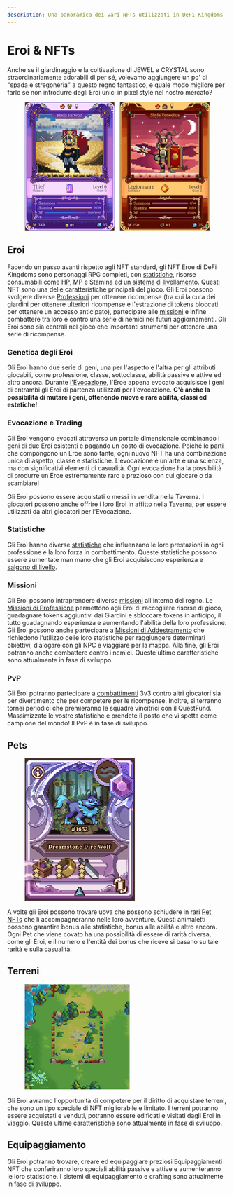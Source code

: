 ```yaml
---
description: Una panoramica dei vari NFTs utilizzati in DeFi Kingdoms
---
```


# Eroi & NFTs

Anche se il giardinaggio e la coltivazione di JEWEL e CRYSTAL sono straordinariamente adorabili di per sé, volevamo aggiungere un po' di "spada e stregoneria" a questo regno fantastico, e quale modo migliore per farlo se non introdurre degli Eroi unici in pixel style nel nostro mercato?

<figure><img src="../.gitbook/assets/image (4) (4).png" alt=""><figcaption></figcaption></figure>

## Eroi

Facendo un passo avanti rispetto agli NFT standard, gli NFT Eroe di DeFi Kingdoms sono personaggi RPG completi, con [statistiche](../learn/gameplay/heroes/stats.md), risorse consumabili come HP, MP e Stamina ed un [sistema di livellamento](../learn/gameplay/heroes/leveling.md). Questi NFT sono una delle caratteristiche principali del gioco. Gli Eroi possono svolgere diverse [Professioni](../learn/gameplay/professions/) per ottenere ricompense (tra cui la cura dei giardini per ottenere ulteriori ricompense e l'estrazione di tokens bloccati per ottenere un accesso anticipato), partecipare alle [missioni](../learn/gameplay/heroes/quests.md) e infine combattere tra loro e contro una serie di nemici nei futuri aggiornamenti. Gli Eroi sono sia centrali nel gioco che importanti strumenti per ottenere una serie di ricompense.

### **Genetica degli Eroi**



Gli Eroi hanno due serie di geni, una per l'aspetto e l'altra per gli attributi giocabili, come professione, classe, sottoclasse, abilità passive e attive ed altro ancora. Durante [l'Evocazione](../learn/gameplay/heroes/summoning.md), l'Eroe appena evocato acquisisce i geni di entrambi gli Eroi di partenza utilizzati per l'evocazione. **C'è anche la possibilità di mutare i geni, ottenendo nuove e rare abilità, classi ed estetiche!**

### **Evocazione e Trading**

Gli Eroi vengono evocati attraverso un portale dimensionale combinando i geni di due Eroi esistenti e pagando un costo di evocazione. Poiché le parti che compongono un Eroe sono tante, ogni nuovo NFT ha una combinazione unica di aspetto, classe e statistiche. L'evocazione è un'arte e una scienza, ma con significativi elementi di casualità. Ogni evocazione ha la possibilità di produrre un Eroe estremamente raro e prezioso con cui giocare o da scambiare!

Gli Eroi possono essere acquistati o messi in vendita nella Taverna. I giocatori possono anche offrire i loro Eroi in affitto nella [Taverna](../gameplay/zone-di-gioco/tavern.md), per essere utilizzati da altri giocatori per l'Evocazione.

### **Statistiche**

Gli Eroi hanno diverse [statistiche](../learn/gameplay/heroes/stats.md) che influenzano le loro prestazioni in ogni professione e la loro forza in combattimento. Queste statistiche possono essere aumentate man mano che gli Eroi acquisiscono esperienza e [salgono di livello](../learn/gameplay/heroes/leveling.md).

### **Missioni**

Gli Eroi possono intraprendere diverse [missioni](../learn/gameplay/heroes/quests.md) all'interno del regno. Le [Missioni di Professione](../learn/gameplay/professions/) permettono agli Eroi di raccogliere risorse di gioco, guadagnare tokens aggiuntivi dai Giardini e sbloccare tokens in anticipo, il tutto guadagnando esperienza e aumentando l'abilità della loro professione. Gli Eroi possono anche partecipare a [Missioni di Addestramento](../gameplay/quests/missioni-di-addestramento.md) che richiedono l'utilizzo delle loro statistiche per raggiungere determinati obiettivi, dialogare con gli NPC e viaggiare per la mappa. Alla fine, gli Eroi potranno anche combattere contro i nemici. Queste ultime caratteristiche sono attualmente in fase di sviluppo.

### **PvP**

Gli Eroi potranno partecipare a [combattimenti](../gameplay/combat.md) 3v3 contro altri giocatori sia per divertimento che per competere per le ricompense. Inoltre, si terranno tornei periodici che premieranno le squadre vincitrici con il QuestFund. Massimizzate le vostre statistiche e prendete il posto che vi spetta come campione del mondo! Il PvP è in fase di sviluppo.

## **Pets**

<figure><img src="../.gitbook/assets/Screenshot 2023-05-26 alle 12.58.28.png" alt="" width="252"><figcaption></figcaption></figure>

A volte gli Eroi possono trovare uova che possono schiudere in rari [Pet NFTs](../learn/gameplay/heroes/pets.md) che li accompagneranno nelle loro avventure. Questi animaletti possono garantire bonus alle statistiche, bonus alle abilità e altro ancora. Ogni Pet che viene covato ha una possibilità di essere di rarità diversa, come gli Eroi, e il numero e l'entità dei bonus che riceve si basano su tale rarità e sulla casualità.

## **Terreni**

<figure><img src="../.gitbook/assets/image (10) (1).png" alt=""><figcaption></figcaption></figure>

Gli Eroi avranno l'opportunità di competere per il diritto di acquistare terreni, che sono un tipo speciale di NFT migliorabile e limitato. I terreni potranno essere acquistati e venduti, potranno essere edificati e visitati dagli Eroi in viaggio. Queste ultime caratteristiche sono attualmente in fase di sviluppo.

## **Equipaggiamento**

Gli Eroi potranno trovare, creare ed equipaggiare preziosi Equipaggiamenti NFT che conferiranno loro speciali abilità passive e attive e aumenteranno le loro statistiche. I sistemi di equipaggiamento e crafting sono attualmente in fase di sviluppo.

